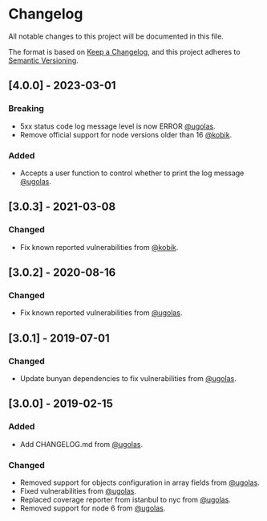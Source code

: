 # Changelog

All notable changes to this project will be documented in this file.

The format is based on [Keep a Changelog](https://keepachangelog.com/en/1.0.0/),
and this project adheres to [Semantic Versioning](https://semver.org/spec/v2.0.0.html).

## [4.0.0] - 2023-03-01

### Breaking
- 5xx status code log message level is now ERROR [@ugolas](https://github.com/ugolas).
- Remove official support for node versions older than 16 [@kobik](https://github.com/kobik).

### Added
- Accepts a user function to control whether to print the log message [@ugolas](https://github.com/ugolas).
  

## [3.0.3] - 2021-03-08

### Changed

- Fix known reported vulnerabilities from [@kobik](https://github.com/kobik).

## [3.0.2] - 2020-08-16

### Changed

- Fix known reported vulnerabilities from [@ugolas](https://github.com/ugolas).

## [3.0.1] - 2019-07-01

### Changed

- Update bunyan dependencies to fix vulnerabilities from [@ugolas](https://github.com/ugolas).

## [3.0.0] - 2019-02-15

### Added

- Add CHANGELOG.md from [@ugolas](https://github.com/ugolas).

### Changed

- Removed support for objects configuration in array fields from [@ugolas](https://github.com/ugolas).
- Fixed vulnerabilities from [@ugolas](https://github.com/ugolas).
- Replaced coverage reporter from istanbul to nyc from [@ugolas](https://github.com/ugolas).
- Removed support for node 6 from [@ugolas](https://github.com/ugolas).